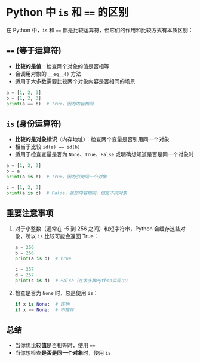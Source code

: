 # Python 中 `is` 和 `==` 的区别

在 Python 中，`is` 和 `==` 都是比较运算符，但它们的作用和比较方式有本质区别：

## `==` (等于运算符)
- **比较的是值**：检查两个对象的值是否相等
- 会调用对象的 `__eq__()` 方法
- 适用于大多数需要比较两个对象内容是否相同的场景

```python
a = [1, 2, 3]
b = [1, 2, 3]
print(a == b)  # True，因为内容相同
```

## `is` (身份运算符)
- **比较的是对象标识**（内存地址）：检查两个变量是否引用同一个对象
- 相当于比较 `id(a) == id(b)`
- 适用于检查变量是否为 `None`、`True`、`False` 或明确想知道是否是同一个对象时

```python
a = [1, 2, 3]
b = a
print(a is b)  # True，因为引用同一个对象

c = [1, 2, 3]
print(a is c)  # False，虽然内容相同，但是不同对象
```

## 重要注意事项
1. 对于小整数（通常在 -5 到 256 之间）和短字符串，Python 会缓存这些对象，所以 `is` 比较可能会返回 True：
   ```python
   a = 256
   b = 256
   print(a is b)  # True
   
   c = 257
   d = 257
   print(c is d)  # False（在大多数Python实现中）
   ```

2. 检查是否为 `None` 时，总是使用 `is`：
   ```python
   if x is None:  # 正确
   if x == None:  # 不推荐
   ```

## 总结
- 当你想比较**值**是否相等时，使用 `==`
- 当你想检查**是否是同一个对象**时，使用 `is`
